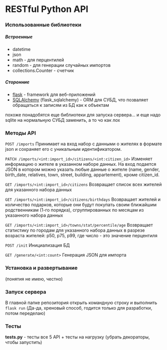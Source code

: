 # RESTful Python API
### Использованные библиотеки
##### Встроенные
- datetime
- json
- math - для перцентилей
- random - для генерации случайных импортов
- collections.Counter - счетчик

##### Сторонние
- [flask](https://palletsprojects.com/p/flask/ "flask") - framework для веб-приложений
- [SQLAlchemy](https://www.sqlalchemy.org "SQLAlchemy") (flask_sqlalchemy) - ORM для СУБД, что позваляет обращаться к записям из БД как к объектам

похоже понадобятся еще библиотеки для запуска сервера...
и еще надо sqlite на нормальную СУБД заменить, а то чо как лох

### Методы API
`POST /imports`
Принимает на вход набор с данными о жителях в формате json и сохраняет его с уникальным идентификатором.

`PATCH /imports/<int:import_id>/citizens/<int:citizen_id>`
Изменяет информацию о жителе в указанном наборе данных. На вход подается JSON в котором можно указать любые данные о жителе (name, gender, birth_date, relatives, town, street, building, appartement), кроме citizen_id.

`GET /imports/<int:import_id>/citizens`
Возвращает список всех жителей для указанного набора данных

`GET /imports/<int:import_id>/citizens/birthdays`
Возвращает жителей и количество подарков, которые они будут покупать своим ближайшим родственникам (1-го порядка), сгруппированных по месяцам из указанного набора данных

`GET /imports/<int:import_id>/towns/stat/percentile/age`
Возвращает статистику по городам для указанного набора данных в разрезе возраста жителей: p50, p75, p99, где число - это значение перцентиля

`POST /init`
Инициализация БД

`GET /generate/<int:count>`
Генерация JSON для импорта

### Установка и развертывание
(понятия не имею, честно)

### Запуск сервера
В главной папке репозитория открыть командную строку и выполнить `flask run`
(Да-да, хреновый способ, годится только для разработки, потом переделаю)

### Тесты
**tests.py** - тесты все 5 API + тесты на нагрузку (убрать декораторы, чтобы запустить)